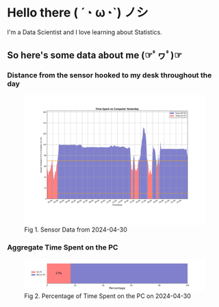 
# Hello there ( ´◔ ω◔`) ノシ

I'm a Data Scientist and I love learning about Statistics.

## So here's some data about me (☞ﾟヮﾟ)☞


### Distance from the sensor hooked to my desk throughout the day
<figure>
  <picture>
    <source media="(prefers-color-scheme: dark)" srcset="Pi/readme/graphs/lineplot/dark-plot-2024-04-30.png">
    <source media="(prefers-color-scheme: light)" srcset="Pi/readme/graphs/lineplot/light-plot-2024-04-30.png">
    <img alt="Shows a black logo in light color mode and a white one in dark color mode." src="Pi/readme/graphs/lineplot/light-plot-2024-04-30.png">
  </picture>
  <figcaption>Fig 1. Sensor Data from 2024-04-30</figcaption>
</figure>



### Aggregate Time Spent on the PC
<figure>
  <picture>
    <source media="(prefers-color-scheme: dark)" srcset="Pi/readme/graphs/barplot/dark-plot-2024-04-30.png">
    <source media="(prefers-color-scheme: light)" srcset="Pi/readme/graphs/barplot/light-plot-2024-04-30.png">
    <img alt="Shows a black logo in light color mode and a white one in dark color mode." src="Pi/readme/graphs/barplot/light-plot-2024-04-30.png">
  </picture>
  <figcaption>Fig 2. Percentage of Time Spent on the PC on 2024-04-30</figcaption>
</figure>
